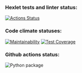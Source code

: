 ### Hexlet tests and linter status:
[![Actions Status](https://github.com/Ganeshahere/python-project-lvl3/workflows/hexlet-check/badge.svg)](https://github.com/Ganeshahere/python-project-lvl3/actions)
### Code climate statuses:
[![Maintainability](https://api.codeclimate.com/v1/badges/ee33cdb1495f859104f6/maintainability)](https://codeclimate.com/github/Ganeshahere/python-project-lvl3/maintainability)
[![Test Coverage](https://api.codeclimate.com/v1/badges/ee33cdb1495f859104f6/test_coverage)](https://codeclimate.com/github/Ganeshahere/python-project-lvl3/test_coverage)
### Github actions status:
![Python package](https://github.com/Ganeshahere/python-project-lvl3/workflows/Python%20package/badge.svg)
